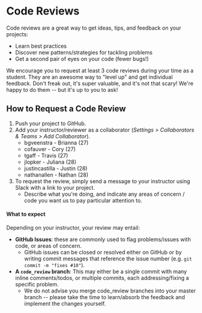 # Code Reviews

Code reviews are a great way to get ideas, tips, and feedback on your projects:

- Learn best practices
- Discover new patterns/strategies for tackling problems
- Get a second pair of eyes on your code (fewer bugs!)

We encourage you to request at least 3 code reviews during your time as a student. They are an awesome way to "level up" and get individual feedback. Don't freak out, it's super valuable, and it's not that scary! We're happy to do them -- but it's up to you to ask!

## How to Request a Code Review

1. Push your project to GitHub.
2. Add your instructor/reviewer as a collaborator (*Settings > Collaborators & Teams > Add Collaborator*).
    + bgveenstra - Brianna (27)
    + cofauver - Cory (27)
    + tgaff - Travis (27)
    + jlopker - Juliana (28)
    + justincastilla - Justin (28)
    + nathanallen - Nathan (28)
3. To request the review, simply send a message to your instructor using Slack with a link to your project.
    + Describe what you're doing, and indicate any areas of concern / code you want us to pay particular attention to.

#### What to expect

Depending on your instructor, your review may entail:

- **GitHub Issues**: these are commonly used to flag problems/issues with code, or areas of concern.
    + GitHub issues can be closed or resolved either on GitHub or by writing commit messages that reference the issue number (e.g. `git commit -m "fixes #10"`).
- **A `code_review` branch**: This may either be a single commit with many inline comments/todos, or multiple commits, each addressing/fixing a specific problem.
    + We do not advise you merge code_review branches into your master branch -- please take the time to learn/absorb the feedback and implement the changes yourself.
